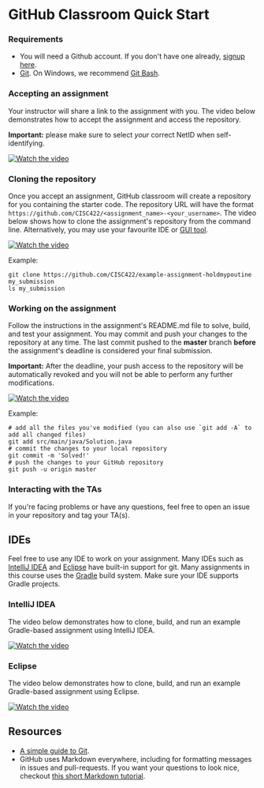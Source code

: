 # GitHub Classroom Quick Start

### Requirements
- You will need a Github account. If you don't have one already, [signup here](https://github.com/join).
- [Git](https://git-scm.com/downloads). On Windows, we recommend [Git Bash](https://gitforwindows.org).

### Accepting an assignment
Your instructor will share a link to the assignment with you. The video below demonstrates how to accept the assignment and access the repository.

**Important:** please make sure to select *your* correct NetID when self-identifying.

[![Watch the video](https://img.youtube.com/vi/owXDy_bGRmA/hqdefault.jpg)](https://youtu.be/owXDy_bGRmA)

### Cloning the repository
Once you accept an assignment, GitHub classroom will create a repository for you containing the starter code. The repository URL will have the format ``https://github.com/CISC422/<assignment_name>-<your_username>``.
The video below shows how to clone the assignment's repository from the command line. Alternatively, you may use your favourite IDE or [GUI tool](https://git-scm.com/downloads/guis/).

[![Watch the video](https://img.youtube.com/vi/6PcjaXI5vu8/hqdefault.jpg)](https://youtu.be/6PcjaXI5vu8)

Example:
```
git clone https://github.com/CISC422/example-assignment-holdmypoutine my_submission
ls my_submission
```

### Working on the assignment
Follow the instructions in the assignment's README.md file to solve, build, and test your assignment. You may commit and push your changes to the repository at any time. The last commit pushed to the **master** branch **before** the assignment's deadline is considered your final submission. 

**Important:** After the deadline, your push access to the repository will be automatically revoked and you will not be able to perform any further modifications.

[![Watch the video](https://img.youtube.com/vi/1l_pffeR7u8/hqdefault.jpg)](https://youtu.be/1l_pffeR7u8)

Example:
```
# add all the files you've modified (you can also use `git add -A` to add all changed files)
git add src/main/java/Solution.java
# commit the changes to your local repository
git commit -m 'Solved!'
# push the changes to your GitHub repository
git push -u origin master
```

### Interacting with the TAs
If you're facing problems or have any questions, feel free to open an issue in your repository and tag your TA(s).

## IDEs
Feel free to use any IDE to work on your assignment. Many IDEs such as [IntelliJ IDEA](https://www.jetbrains.com/idea/) and [Eclipse](https://www.eclipse.org/downloads/) have built-in support for git. 
Many assignments in this course uses the [Gradle](https://gradle.org/) build system. Make sure your IDE supports Gradle projects.

### IntelliJ IDEA
The video below demonstrates how to clone, build, and run an example Gradle-based assignment using IntelliJ IDEA.

[![Watch the video](https://img.youtube.com/vi/_mm_fBIS4Fw/hqdefault.jpg)](https://youtu.be/_mm_fBIS4Fw)

### Eclipse
The video below demonstrates how to clone, build, and run an example Gradle-based assignment using Eclipse.

[![Watch the video](https://img.youtube.com/vi/djMjKRyexc0/hqdefault.jpg)](https://youtu.be/djMjKRyexc0)

## Resources
- [A simple guide to Git](https://rogerdudler.github.io/git-guide/).
- GitHub uses Markdown everywhere, including for formatting messages in issues and pull-requests. If you want your questions to look nice, checkout [this short Markdown tutorial](https://guides.github.com/features/mastering-markdown/).
